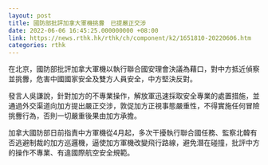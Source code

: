 ```yaml
---
layout: post
title: 國防部批評加拿大軍機挑釁　已提嚴正交涉
date: 2022-06-06 16:45:25.000000000 +08:00
link: https://news.rthk.hk/rthk/ch/component/k2/1651810-20220606.htm
categories: rthk
---
```


在北京，國防部批評加拿大軍機以執行聯合國安理會決議為藉口，對中方抵近偵察並挑釁，危害中國國家安全及雙方人員安全，中方堅決反對。

發言人吳謙說，針對加方的不專業操作，解放軍迅速採取安全專業的處置措施，並通過外交渠道向加方提出嚴正交涉，敦促加方正視事態嚴重性，不得實施任何冒險挑釁行為，否則一切嚴重後果由加方承擔。

加拿大國防部日前指責中方軍機從4月起，多次干擾執行聯合國任務、監察北韓有否逃避制裁的加方巡邏機，逼使加方軍機改變飛行路線，避免潛在碰撞，批評中方的操作不專業、有違國際航空安全規範。
